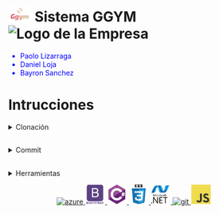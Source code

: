 # ![app icon](Source/images/iconggym.png) Sistema GGYM ![Logo de la Empresa](https://elblogdeboomer.files.wordpress.com/2018/10/logo2.png?w=50)

<ul>
  <li style="color:blue;">Paolo Lizarraga</li>
  <li style="color:blue;">Daniel Loja</li>
  <li style="color:blue;">Bayron Sanchez</li>
</ul>

# Intrucciones

<details><summary>Clonación</summary>

En este caso, estamos trabajando con la rama master, no es necesario especificar la rama a usar, por ende, el comando de clonacion es el siguiente.

git clone https://github.com/Team-Contruccion-de-Software/Sistema.git

</details>

##

<details><summary>Commit</summary>

1. cd la carpeta dentro (o hacer bash here en la carpeta de la solucion)
2. git init
3. git add .
4. git commit -m "Titulo del commmit"
5. git push origin master

</details>

##

<details><summary>Herramientas</summary>

Estas son algunas de las herramientas o tecnologías que hemos usado para el desarrollo del sistema web

| Nombre | Descripción | Link |
|--|--|--|
| C# , ASP.NET , JS | Lenguajes con los que se ha desarrollado el sistema web | [https://visualstudio.microsoft.com/es/](https://visualstudio.microsoft.com/es/)|
| Bootstrap | Framework de diseño con el cual se usaron en las interfaces del sistema web | [https://getbootstrap.com/](https://getbootstrap.com/) |
| Azure SQL | Almacena la base de datos del sistema | [https://portal.azure.com/](https://portal.azure.com/) |
| Architecture MVC | Esta es la arquitectura con la que se desarrolla el sistema |-|

</details>

<p align="center"> <a href="https://azure.microsoft.com/en-in/" target="_blank"> <img src="https://www.vectorlogo.zone/logos/microsoft_azure/microsoft_azure-icon.svg" alt="azure" width="40" height="40"/> </a> <a href="https://getbootstrap.com" target="_blank"> <img src="https://raw.githubusercontent.com/devicons/devicon/master/icons/bootstrap/bootstrap-plain-wordmark.svg" alt="bootstrap" width="40" height="40"/> </a> <a href="https://www.w3schools.com/cs/" target="_blank"> <img src="https://raw.githubusercontent.com/devicons/devicon/master/icons/csharp/csharp-original.svg" alt="csharp" width="40" height="40"/> </a> <a href="https://www.w3schools.com/css/" target="_blank"> <img src="https://raw.githubusercontent.com/devicons/devicon/master/icons/css3/css3-original-wordmark.svg" alt="css3" width="40" height="40"/> </a> <a href="https://dotnet.microsoft.com/" target="_blank"> <img src="https://raw.githubusercontent.com/devicons/devicon/master/icons/dot-net/dot-net-original-wordmark.svg" alt="dotnet" width="40" height="40"/> </a> <a href="https://git-scm.com/" target="_blank"> <img src="https://www.vectorlogo.zone/logos/git-scm/git-scm-icon.svg" alt="git" width="40" height="40"/> </a> <a href="https://developer.mozilla.org/en-US/docs/Web/JavaScript" target="_blank"> <img src="https://raw.githubusercontent.com/devicons/devicon/master/icons/javascript/javascript-original.svg" alt="javascript" width="40" height="40"/> </a> </p>